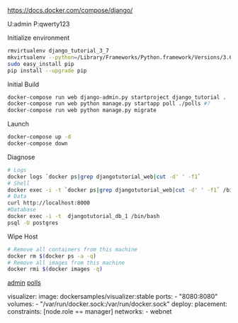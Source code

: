 https://docs.docker.com/compose/django/

U:admin
P:qwerty123

Initialize environment
```bash
rmvirtualenv django_tutorial_3_7
mkvirtualenv --python=/Library/Frameworks/Python.framework/Versions/3.6/bin/python3 django_tutorial_3_7
sudo easy_install pip
pip install --upgrade pip
```

Initial Build 
```bash
docker-compose run web django-admin.py startproject django_tutorial .
docker-compose run web python manage.py startapp poll ./polls #?
docker-compose run web python manage.py migrate
```

Launch 
```bash
docker-compose up -d
docker-compose down
```

Diagnose
```bash
# Logs
docker logs `docker ps|grep djangotutorial_web|cut -d' ' -f1`
# Shell
docker exec -i -t `docker ps|grep djangotutorial_web|cut -d' ' -f1` /bin/bash
# Data
curl http://localhost:8000
#Database
docker exec -i -t  djangotutorial_db_1 /bin/bash
psql -U postgres
```

Wipe Host
```bash
# Remove all containers from this machine
docker rm $(docker ps -a -q)
# Remove all images from this machine
docker rmi $(docker images -q)
```

[admin](http://127.0.0.1:8000/admin/)
[polls](http://127.0.0.1:8000/polls/)

visualizer:
    image: dockersamples/visualizer:stable
    ports:
      - "8080:8080"
    volumes:
      - "/var/run/docker.sock:/var/run/docker.sock"
    deploy:
      placement:
        constraints: [node.role == manager]
    networks:
      - webnet